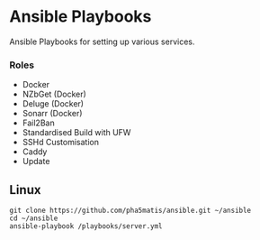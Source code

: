 # Ansible Playbooks

Ansible Playbooks for setting up various services.


### Roles

  - Docker
  - NZbGet (Docker)
  - Deluge (Docker)
  - Sonarr (Docker)
  - Fail2Ban
  - Standardised Build with UFW
  - SSHd Customisation
  - Caddy
  - Update

## Linux

```
git clone https://github.com/pha5matis/ansible.git ~/ansible
cd ~/ansible
ansible-playbook /playbooks/server.yml
```
